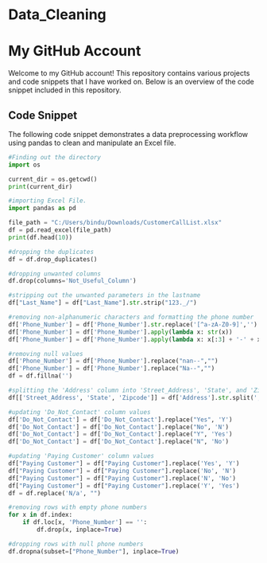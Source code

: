 # Data_Cleaning

# My GitHub Account

Welcome to my GitHub account! This repository contains various projects and code snippets that I have worked on. Below is an overview of the code snippet included in this repository.

## Code Snippet

The following code snippet demonstrates a data preprocessing workflow using pandas to clean and manipulate an Excel file.

```python
#Finding out the directory
import os

current_dir = os.getcwd()
print(current_dir)

#importing Excel File.
import pandas as pd

file_path = "C:/Users/bindu/Downloads/CustomerCallList.xlsx"
df = pd.read_excel(file_path)
print(df.head(10))

#dropping the duplicates
df = df.drop_duplicates()

#dropping unwanted columns
df.drop(columns='Not_Useful_Column')

#stripping out the unwanted parameters in the lastname
df["Last_Name"] = df["Last_Name"].str.strip("123._/")

#removing non-alphanumeric characters and formatting the phone number
df['Phone_Number'] = df['Phone_Number'].str.replace('[^a-zA-Z0-9]','')
df['Phone_Number'] = df['Phone_Number'].apply(lambda x: str(x))
df['Phone_Number'] = df['Phone_Number'].apply(lambda x: x[:3] + '-' + x[3:6] + '-' + x[6:10])

#removing null values
df['Phone_Number'] = df['Phone_Number'].replace("nan--","")
df['Phone_Number'] = df['Phone_Number'].replace("Na--","")
df = df.fillna('')

#splitting the 'Address' column into 'Street_Address', 'State', and 'Zipcode'
df[['Street_Address', 'State', 'Zipcode']] = df['Address'].str.split(',', 2, expand=True)

#updating 'Do_Not_Contact' column values
df['Do_Not_Contact'] = df['Do_Not_Contact'].replace("Yes", 'Y')
df['Do_Not_Contact'] = df['Do_Not_Contact'].replace("No", 'N')
df['Do_Not_Contact'] = df['Do_Not_Contact'].replace("Y", 'Yes')
df['Do_Not_Contact'] = df['Do_Not_Contact'].replace("N", 'No')

#updating 'Paying Customer' column values
df["Paying Customer"] = df["Paying Customer"].replace('Yes', 'Y')
df["Paying Customer"] = df["Paying Customer"].replace('No', 'N')
df["Paying Customer"] = df["Paying Customer"].replace('N', 'No')
df["Paying Customer"] = df["Paying Customer"].replace('Y', 'Yes')
df = df.replace('N/a', "")

#removing rows with empty phone numbers
for x in df.index:
    if df.loc[x, 'Phone_Number'] == '':
        df.drop(x, inplace=True)

#dropping rows with null phone numbers
df.dropna(subset=["Phone_Number"], inplace=True)
